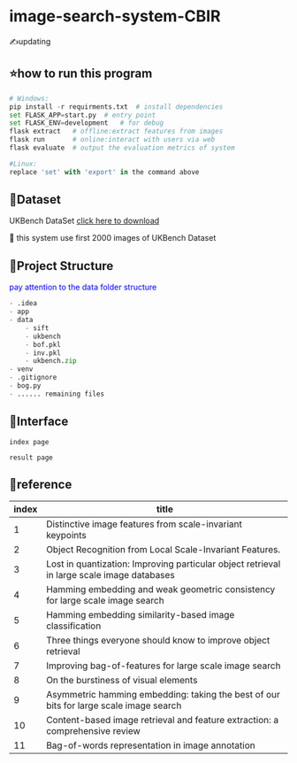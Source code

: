 # image-search-system-CBIR
✍️updating



## :star:how to run this program

```python
# Windows:
pip install -r requirments.txt	# install dependencies
set FLASK_APP=start.py	# entry point
set FLASK_ENV=development	# for debug
flask extract	# offline:extract features from images
flask run		# online:interact with users via web 
flask evaluate	# output the evaluation metrics of system

#Linux:
replace 'set' with 'export' in the command above
```



## :floppy_disk:Dataset

UKBench DataSet [click here to download](https://archive.org/details/ukbench)

:sunflower: this system use first 2000 images of UKBench Dataset



## :pushpin:Project Structure

<span style='color:blue'>pay attention to the data folder structure</span>

```python
- .idea
- app
- data
	- sift
	- ukbench
	- bof.pkl
	- inv.pkl
	- ukbench.zip
- venv
- .gitignore
- bog.py
- ...... remaining files
```

## :gift:Interface

```index page```



```result page```





## :bell:reference

| index | title                                                        |
| :---- | ------------------------------------------------------------ |
| 1     | Distinctive image features from scale-invariant keypoints    |
| 2     | Object Recognition from Local Scale-Invariant Features.      |
| 3     | Lost in quantization: Improving particular object retrieval in large scale image databases |
| 4     | Hamming embedding and weak geometric consistency for large scale image search |
| 5     | Hamming embedding similarity-based image classification      |
| 6     | Three things everyone should know to improve object retrieval |
| 7     | Improving bag-of-features for large scale image search       |
| 8     | On the burstiness of visual elements                         |
| 9     | Asymmetric hamming embedding: taking the best of our bits for large scale image search |
| 10    | Content-based image retrieval and feature extraction: a comprehensive review |
| 11    | Bag-of-words representation in image annotation              |

